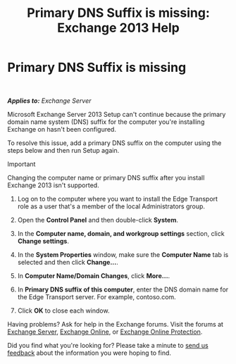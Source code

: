 ﻿---
title: 'Primary DNS Suffix is missing: Exchange 2013 Help'
TOCTitle: Primary DNS Suffix is missing
ms:assetid: 310765bf-a650-4a3d-a5e4-6173b559d4f6
ms:mtpsurl: https://technet.microsoft.com/en-us/library/ms.exch.setupreadiness.fqdnmissing(v=EXCHG.150)
ms:contentKeyID: 61200284
ms.date: 12/09/2016
mtps_version: v=EXCHG.150
---

# Primary DNS Suffix is missing

 

_**Applies to:** Exchange Server_


Microsoft Exchange Server 2013 Setup can't continue because the primary domain name system (DNS) suffix for the computer you're installing Exchange on hasn't been configured.

To resolve this issue, add a primary DNS suffix on the computer using the steps below and then run Setup again.


> [!IMPORTANT]
> Changing the computer name or primary DNS suffix after you install Exchange 2013 isn't supported.



1.  Log on to the computer where you want to install the Edge Transport role as a user that's a member of the local Administrators group.

2.  Open the **Control Panel** and then double-click **System**.

3.  In the **Computer name, domain, and workgroup settings** section, click **Change settings**.

4.  In the **System Properties** window, make sure the **Computer Name** tab is selected and then click **Change...**.

5.  In **Computer Name/Domain Changes**, click **More...**.

6.  In **Primary DNS suffix of this computer**, enter the DNS domain name for the Edge Transport server. For example, contoso.com.

7.  Click **OK** to close each window.

Having problems? Ask for help in the Exchange forums. Visit the forums at [Exchange Server](https://go.microsoft.com/fwlink/p/?linkid=60612), [Exchange Online](https://go.microsoft.com/fwlink/p/?linkid=267542), or [Exchange Online Protection](https://go.microsoft.com/fwlink/p/?linkid=285351).

Did you find what you're looking for? Please take a minute to [send us feedback](mailto:exsetuphelpfeedback@microsoft.com?subject=exchange%202013%20setup%20help%20feedback) about the information you were hoping to find.

